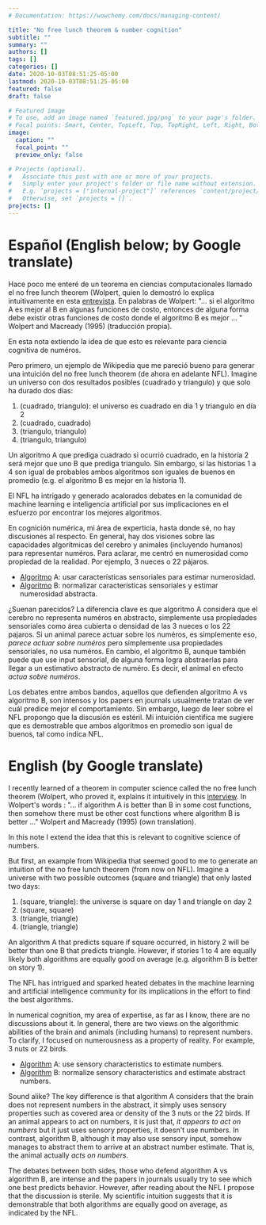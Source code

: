 ```yaml
---
# Documentation: https://wowchemy.com/docs/managing-content/

title: "No free lunch theorem & number cognition"
subtitle: ""
summary: ""
authors: []
tags: []
categories: []
date: 2020-10-03T08:51:25-05:00
lastmod: 2020-10-03T08:51:25-05:00
featured: false
draft: false

# Featured image
# To use, add an image named `featured.jpg/png` to your page's folder.
# Focal points: Smart, Center, TopLeft, Top, TopRight, Left, Right, BottomLeft, Bottom, BottomRight.
image:
  caption: ""
  focal_point: ""
  preview_only: false

# Projects (optional).
#   Associate this post with one or more of your projects.
#   Simply enter your project's folder or file name without extension.
#   E.g. `projects = ["internal-project"]` references `content/project/deep-learning/index.md`.
#   Otherwise, set `projects = []`.
projects: []
---
```


# Español (English below; by Google translate)

Hace poco me enteré de un teorema en ciencias computacionales llamado el no free lunch theorem (Wolpert, quien lo demostró lo explica intuitivamente en esta [entrevista](https://complexity.simplecast.com/episodes/45). En palabras de Wolpert: "... si el algoritmo A es mejor al B en algunas funciones de costo, entonces de alguna forma debe existir otras funciones de costo donde el algoritmo B es mejor ... " Wolpert and Macready (1995) (traducción propia). 

En esta nota extiendo la idea de que esto es relevante para ciencia cognitiva de numéros. 

Pero primero, un ejemplo de Wikipedia que me pareció bueno para generar una intuición del no free lunch theorem (de ahora en adelante NFL). Imagine un universo con dos resultados posibles (cuadrado y triangulo) y que solo ha durado dos días:

1. (cuadrado, triangulo): el universo es cuadrado en día 1 y triangulo en día 2
2. (cuadrado, cuadrado)
3. (triangulo, triangulo)
4. (triangulo, triangulo)

Un algoritmo A que prediga cuadrado si ocurrió cuadrado, en la historía 2 será mejor que uno B que prediga triangulo. Sin embargo, si las historias 1 a 4 son igual de probables ambos algoritmos son iguales de buenos en promedio (e.g. el algoritmo B es mejor en la historia 1).  

El NFL ha intrigado y generado acalorados debates en la comunidad de machine learning e inteligencia artificial por sus implicaciones en el esfuerzo por encontrar los mejores algoritmos. 

En cognición numérica, mi área de experticia, hasta donde sé, no hay discusiones al respecto. En general, hay dos visiones sobre las capacidades algorítmicas del cerebro y animales (incluyendo humanos) para representar numéros. Para aclarar, me centró en numerosidad como propiedad de la realidad. Por ejemplo, 3 nueces o 22 pájaros. 

* [Algoritmo](http://dx.doi.org/10.1016/j.actpsy.2016.09.003) A: usar características sensoriales para estimar numerosidad. 
* [Algoritmo](https://doi.org/10.1162/jocn.1993.5.4.390) B: normalizar características sensoriales y estimar numerosidad abstracta.

¿Suenan parecidos? La diferencia clave es que algoritmo A considera que el cerebro no representa numéros en abstracto, simplemente usa propiedades sensoriales como área cubierta o densidad de las 3 nueces o los 22 pajaros. Si un animal parece actuar sobre los numéros, es simplemente eso, *parece actuar sobre numéros* pero simplemente usa propiedades sensoriales, no usa numéros. En cambio, el algoritmo B, aunque también puede que use input sensorial, de alguna forma logra abstraerlas para llegar a un estimativo abstracto de numéro. Es decir, el animal en efecto *actua sobre numéros*. 

Los debates entre ambos bandos, aquellos que defienden algoritmo A vs algoritmo B, son intensos y los papers en journals usualmente tratan de ver cuál predice mejor el comportamiento. Sin embargo, luego de leer sobre el NFL propongo que la discusión es estéril. Mi intuición cientifíca me sugiere que es demostrable que ambos algorítmos en promedio son igual de buenos, tal como indica NFL. 



# English (by Google translate)

I recently learned of a theorem in computer science called the no free lunch theorem (Wolpert, who proved it, explains it intuitively in this [interview](https://complexity.simplecast.com/episodes/45). In Wolpert's words : "... if algorithm A is better than B in some cost functions, then somehow there must be other cost functions where algorithm B is better ..." Wolpert and Macready (1995) (own translation).

In this note I extend the idea that this is relevant to cognitive science of numbers.

But first, an example from Wikipedia that seemed good to me to generate an intuition of the no free lunch theorem (from now on NFL). Imagine a universe with two possible outcomes (square and triangle) that only lasted two days:

1. (square, triangle): the universe is square on day 1 and triangle on day 2
2. (square, square)
3. (triangle, triangle)
4. (triangle, triangle)

An algorithm A that predicts square if square occurred, in history 2 will be better than one B that predicts triangle. However, if stories 1 to 4 are equally likely both algorithms are equally good on average (e.g. algorithm B is better on story 1).

The NFL has intrigued and sparked heated debates in the machine learning and artificial intelligence community for its implications in the effort to find the best algorithms.

In numerical cognition, my area of expertise, as far as I know, there are no discussions about it. In general, there are two views on the algorithmic abilities of the brain and animals (including humans) to represent numbers. To clarify, I focused on numerousness as a property of reality. For example, 3 nuts or 22 birds.

* [Algorithm]( http://dx.doi.org/10.1016/j.actpsy.2016.09.003) A: use sensory characteristics to estimate numbers.
* [Algorithm](https://doi.org/10.1162/jocn.1993.5.4.390) B: normalize sensory characteristics and estimate abstract numbers.

Sound alike? The key difference is that algorithm A considers that the brain does not represent numbers in the abstract, it simply uses sensory properties such as covered area or density of the 3 nuts or the 22 birds. If an animal appears to act on numbers, it is just that, *it appears to act on numbers* but it just uses sensory properties, it doesn't use numbers. In contrast, algorithm B, although it may also use sensory input, somehow manages to abstract them to arrive at an abstract number estimate. That is, the animal actually *acts on numbers*.

The debates between both sides, those who defend algorithm A vs algorithm B, are intense and the papers in journals usually try to see which one best predicts behavior. However, after reading about the NFL I propose that the discussion is sterile. My scientific intuition suggests that it is demonstrable that both algorithms are equally good on average, as indicated by the NFL.